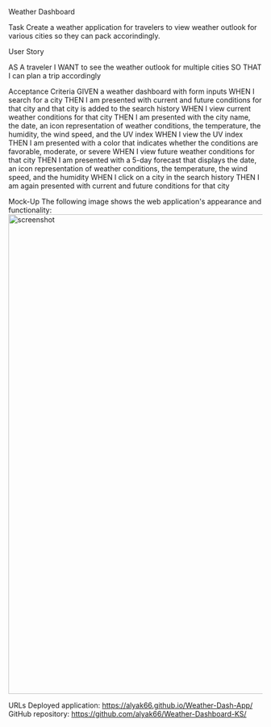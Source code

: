 Weather Dashboard

Task
Create a weather application for travelers to view weather outlook for various cities so they can pack accorindingly.

User Story

AS A traveler
I WANT to see the weather outlook for multiple cities
SO THAT I can plan a trip accordingly

Acceptance Criteria
GIVEN a weather dashboard with form inputs
WHEN I search for a city
THEN I am presented with current and future conditions for that city and that city is added to the search history
WHEN I view current weather conditions for that city
THEN I am presented with the city name, the date, an icon representation of weather conditions, the temperature, the humidity, the wind speed, and the UV index
WHEN I view the UV index
THEN I am presented with a color that indicates whether the conditions are favorable, moderate, or severe
WHEN I view future weather conditions for that city
THEN I am presented with a 5-day forecast that displays the date, an icon representation of weather conditions, the temperature, the wind speed, and the humidity
WHEN I click on a city in the search history
THEN I am again presented with current and future conditions for that city


Mock-Up
The following image shows the web application's appearance and functionality: <img width="950" alt="screenshot" src="https://user-images.githubusercontent.com/105318871/176339283-3385f5ab-3e94-43d2-aeaa-8d2a1dfd8a44.png">


URLs
Deployed application: https://alyak66.github.io/Weather-Dash-App/
GitHub repository: https://github.com/alyak66/Weather-Dashboard-KS/
